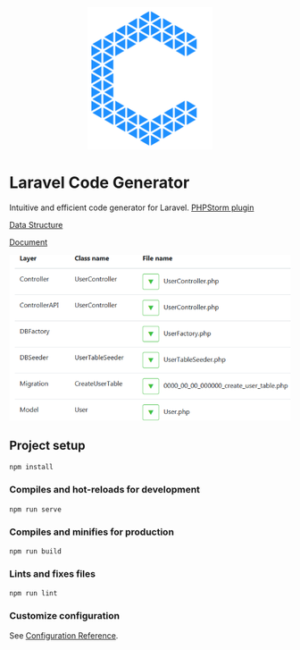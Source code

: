 
<p align="center">
    <img src="https://github.com/GooGee/Code-Generator/raw/main/src/assets/logo.svg" alt="logo" width="222" />
</p>

# Laravel Code Generator

Intuitive and efficient code generator for Laravel.
[PHPStorm plugin](https://plugins.jetbrains.com/plugin/15276-laravel-code-generator)

[Data Structure](https://googee.github.io/Code-Generator/docs/structure.html)

[Document](https://googee.github.io/Code-Generator/docs/model/index.html)

![GUI](https://github.com/GooGee/Code-Generator/raw/main/image/file.png)


## Project setup
```
npm install
```

### Compiles and hot-reloads for development
```
npm run serve
```

### Compiles and minifies for production
```
npm run build
```

### Lints and fixes files
```
npm run lint
```

### Customize configuration
See [Configuration Reference](https://cli.vuejs.org/config/).
